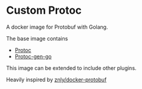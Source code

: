 # Custom Protoc

A docker image for Protobuf with Golang.

The base image contains
- [Protoc](https://github.com/protocolbuffers/protobuf)
- [Protoc-gen-go](https://github.com/golang/protobuf)

This image can be extended to include other plugins.

Heavily inspired by [znly/docker-protobuf](https://github.com/znly/docker-protobuf/blob/master/Dockerfile)

